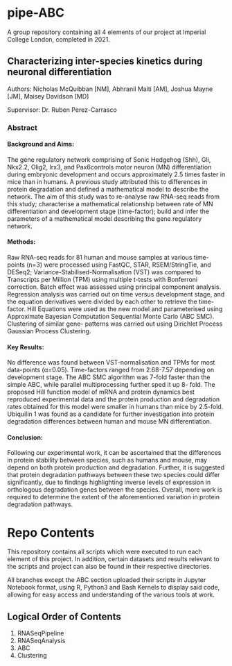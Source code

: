 # pipe-ABC

A group repository containing all 4 elements of our project at Imperial College London, completed in 2021.

## Characterizing inter-species kinetics during neuronal differentiation

Authors: Nicholas McQuibban [NM], Abhranil Maiti [AM], Joshua Mayne [JM], Maisey Davidson [MD]

Supervisor: Dr. Ruben Perez-Carrasco

### Abstract

#### Background and Aims: 

The gene regulatory network comprising of Sonic Hedgehog (Shh), Gli, Nkx2.2, Olig2, Irx3, and Pax6controls motor neuron (MN) differentiation during embryonic development and occurs approximately 2.5 times faster in mice than in humans. A previous study attributed this to differences in protein degradation and defined a mathematical model to describe the network. The aim of this study was to re-analyse raw RNA-seq reads from this study; characterise a mathematical relationship between rate of MN differentiation and development stage (time-factor); build and infer the parameters of a mathematical model describing the gene regulatory network.

#### Methods: 

Raw RNA-seq reads for 81 human and mouse samples at various time-points (n=3) were processed using FastQC, STAR, RSEM/StringTie, and DESeq2; Variance-Stabilised-Normalisation (VST) was compared to Transcripts per Million (TPM) using multiple t-tests with Bonferroni correction. Batch effect was assessed using principal component analysis. Regression analysis was carried out on time versus development stage, and the equation derivatives were divided by each other to retrieve the time-factor. Hill Equations were used as the new model and parameterised using Approximate Bayesian Computation Sequential Monte Carlo (ABC SMC). Clustering of similar gene- patterns was carried out using Dirichlet Process Gaussian Process Clustering.

#### Key Results: 

No difference was found between VST-normalisation and TPMs for most data-points (α=0.05). Time-factors ranged from 2.68-7.57 depending on development stage. The ABC SMC algorithm was 7-fold faster than the simple ABC, while parallel multiprocessing further sped it up 8- fold. The proposed Hill function model of mRNA and protein dynamics best reproduced experimental data and the protein production and degradation rates obtained for this model were smaller in humans than mice by 2.5-fold. Ubiquilin 1 was found as a candidate for further investigation into protein degradation differences between human and mouse MN differentiation.

#### Conclusion: 

Following our experimental work, it can be ascertained that the differences in protein stability between species, such as humans and mouse, may depend on both protein production and degradation. Further, it is suggested that protein degradation pathways between these two species could differ significantly, due to findings highlighting inverse levels of expression in orthologous degradation genes between the species. Overall, more work is required to determine the extent of the aforementioned variation in protein degradation pathways.

# Repo Contents

This repository contains all scripts which were executed to run each element of this project. In addition, certain datasets and results relevant to the scripts and project can also be found in their respective directories.

All branches except the ABC section uploaded their scripts in Jupyter Notebook format, using R, Python3 and Bash Kernels to display said code, allowing for easy access and understanding of the various tools at work.

## Logical Order of Contents

1. RNASeqPipeline
2. RNASeqAnalysis
3. ABC
4. Clustering

